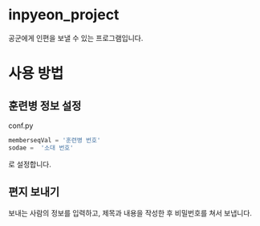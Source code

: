 # inpyeon_project

공군에게 인편을 보낼 수 있는 프로그램입니다.

# 사용 방법
## 훈련병 정보 설정
conf.py
```python
memberseqVal = '훈련병 번호'
sodae =  '소대 번호'
```
로 설정합니다.

## 편지 보내기
보내는 사람의 정보를 입력하고, 제목과 내용을 작성한 후 비밀번호를 쳐서 보냅니다.<br>
